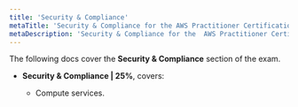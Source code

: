 ```yaml
---
title: 'Security & Compliance'
metaTitle: 'Security & Compliance for the AWS Practitioner Certification docs.'
metaDescription: 'Security & Compliance for the  AWS Practitioner Certification docs.'
---
```


The following docs cover the **Security & Compliance** section of the exam.

- **Security & Compliance | 25%**, covers:

  - Compute services.
